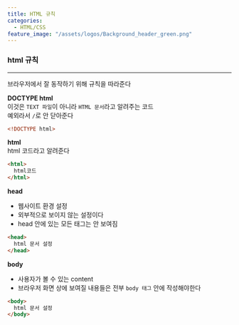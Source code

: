 ```yaml
---
title: HTML 규칙
categories:
  - HTML/CSS
feature_image: "/assets/logos/Background_header_green.png"
---
```


### html 규칙

---

브라우저에서 잘 동작하기 위해 규칙을 따라준다

**DOCTYPE html**  
 이것은 `TEXT 파일`이 아니라 `HTML 문서`라고 알려주는 코드  
 예외라서 `/`로 안 닫아준다

```html
<!DOCTYPE html>
```

**html**  
 html 코드라고 알려준다

```html
<html>
  html코드
</html>
```

**head**

- 웹사이트 환경 설정
- 외부적으로 보이지 않는 설정이다
- head 안에 있는 모든 태그는 안 보여짐

```html
<head>
  html 문서 설정
</head>
```

**body**

- 사용자가 볼 수 있는 content
- 브라우저 화면 상에 보여질 내용들은 전부 `body 태그` 안에 작성해야한다

```html
<body>
  html 문서 설정
</body>
```

